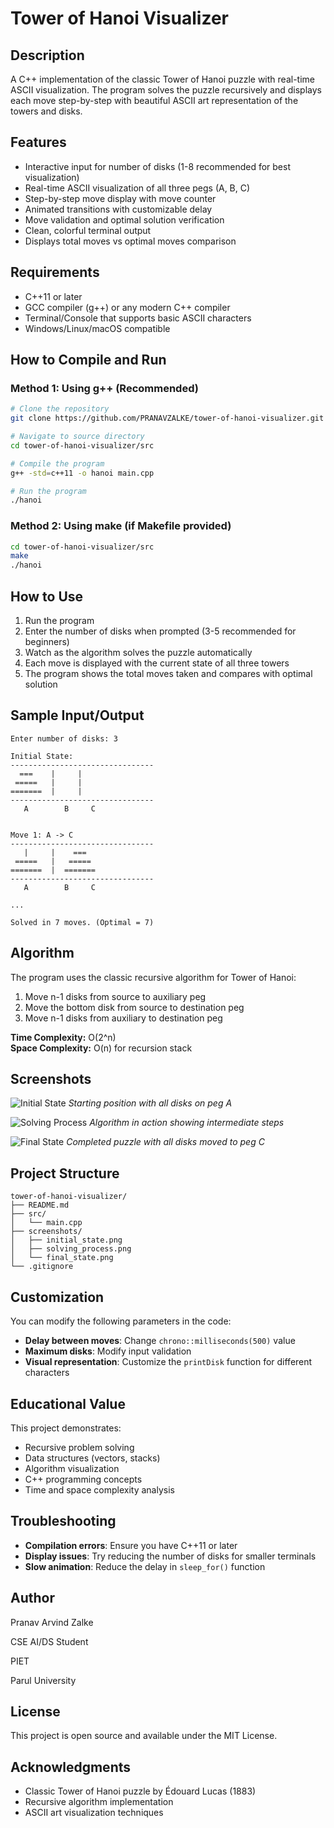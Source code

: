 # Tower of Hanoi Visualizer

## Description
A C++ implementation of the classic Tower of Hanoi puzzle with real-time ASCII visualization. The program solves the puzzle recursively and displays each move step-by-step with beautiful ASCII art representation of the towers and disks.

## Features
- Interactive input for number of disks (1-8 recommended for best visualization)
- Real-time ASCII visualization of all three pegs (A, B, C)
- Step-by-step move display with move counter
- Animated transitions with customizable delay
- Move validation and optimal solution verification
- Clean, colorful terminal output
- Displays total moves vs optimal moves comparison

## Requirements
- C++11 or later
- GCC compiler (g++) or any modern C++ compiler
- Terminal/Console that supports basic ASCII characters
- Windows/Linux/macOS compatible

## How to Compile and Run

### Method 1: Using g++ (Recommended)
```bash
# Clone the repository
git clone https://github.com/PRANAVZALKE/tower-of-hanoi-visualizer.git

# Navigate to source directory
cd tower-of-hanoi-visualizer/src

# Compile the program
g++ -std=c++11 -o hanoi main.cpp

# Run the program
./hanoi
```

### Method 2: Using make (if Makefile provided)
```bash
cd tower-of-hanoi-visualizer/src
make
./hanoi
```

## How to Use
1. Run the program
2. Enter the number of disks when prompted (3-5 recommended for beginners)
3. Watch as the algorithm solves the puzzle automatically
4. Each move is displayed with the current state of all three towers
5. The program shows the total moves taken and compares with optimal solution

## Sample Input/Output
```
Enter number of disks: 3

Initial State:
--------------------------------
  ===    |     |  
 =====   |     |  
=======  |     |  
--------------------------------
   A        B     C   


Move 1: A -> C
--------------------------------
   |     |    ===
 =====   |   =====
=======  |  =======
--------------------------------
   A        B     C   

...

Solved in 7 moves. (Optimal = 7)
```

## Algorithm
The program uses the classic recursive algorithm for Tower of Hanoi:
1. Move n-1 disks from source to auxiliary peg
2. Move the bottom disk from source to destination peg
3. Move n-1 disks from auxiliary to destination peg

**Time Complexity:** O(2^n)  
**Space Complexity:** O(n) for recursion stack

## Screenshots
![Initial State](screenshots/initial_state.png)
*Starting position with all disks on peg A*

![Solving Process](screenshots/solving_process.png)
*Algorithm in action showing intermediate steps*

![Final State](screenshots/final_state.png)
*Completed puzzle with all disks moved to peg C*

## Project Structure
```
tower-of-hanoi-visualizer/
├── README.md
├── src/
│   └── main.cpp
├── screenshots/
│   ├── initial_state.png
│   ├── solving_process.png
│   └── final_state.png
└── .gitignore
```

## Customization
You can modify the following parameters in the code:
- **Delay between moves**: Change `chrono::milliseconds(500)` value
- **Maximum disks**: Modify input validation
- **Visual representation**: Customize the `printDisk` function for different characters

## Educational Value
This project demonstrates:
- Recursive problem solving
- Data structures (vectors, stacks)
- Algorithm visualization
- C++ programming concepts
- Time and space complexity analysis

## Troubleshooting
- **Compilation errors**: Ensure you have C++11 or later
- **Display issues**: Try reducing the number of disks for smaller terminals
- **Slow animation**: Reduce the delay in `sleep_for()` function

## Author
Pranav Arvind Zalke

CSE AI/DS Student  

PIET

Parul University

## License
This project is open source and available under the MIT License.

## Acknowledgments
- Classic Tower of Hanoi puzzle by Édouard Lucas (1883)
- Recursive algorithm implementation
- ASCII art visualization techniques
